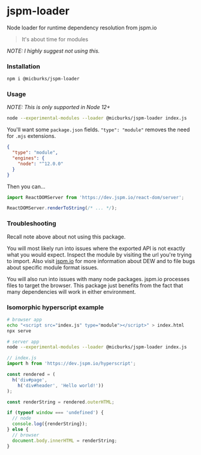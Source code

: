 # jspm-loader

Node loader for runtime dependency resolution from jspm.io

> It's about time for modules

*NOTE: I highly suggest not using this.*

### Installation

```bash
npm i @micburks/jspm-loader
```

### Usage

*NOTE: This is only supported in Node 12+*

```bash
node --experimental-modules --loader @micburks/jspm-loader index.js
```

You'll want some `package.json` fields. `"type": "module"` removes the need for
`.mjs` extensions.

```json
{
  "type": "module",
  "engines": {
    "node": "^12.0.0"
  }
}
```

Then you can...

```js
import ReactDOMServer from 'https://dev.jspm.io/react-dom/server';

ReactDOMServer.renderToString(/* ... */);
```

### Troubleshooting

Recall note above about not using this package.

You will most likely run into issues where the exported API is not exactly what
you would expect. Inspect the module by visiting the url you're trying to
import. Also visit [jspm.io](https://jspm.io) for more information about DEW
and to file bugs about specific module format issues.

You will also run into issues with many node packages. jspm.io processes
files to target the browser. This package just benefits from the fact that many
dependencies will work in either environment.


### Isomorphic hyperscript example

```bash
# browser app
echo "<script src="index.js" type="module"></script>" > index.html
npx serve
```

```bash
# server app
node --experimental-modules --loader @micburks/jspm-loader index.js
```

```js
// index.js
import h from 'https://dev.jspm.io/hyperscript';

const rendered = (
  h('div#page',
    h('div#header', 'Hello world!'))
);

const renderString = rendered.outerHTML;

if (typeof window === 'undefined') {
  // node
  console.log({renderString});
} else {
  // browser
  document.body.innerHTML = renderString;
}
```


